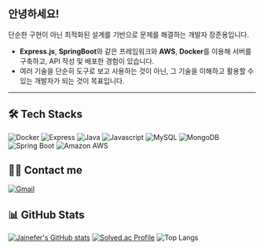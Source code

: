 
## 안녕하세요!  
단순한 구현이 아닌 최적화된 설계를 기반으로 문제를 해결하는 개발자 장준용입니다.

- **Express.js**, **SpringBoot**와 같은 프레임워크와 **AWS**, **Docker**를 이용해 서버를 구축하고, API 작성 및 배포한 경험이 있습니다.  
- 여러 기술을 단순히 도구로 보고 사용하는 것이 아닌, 그 기술을 이해하고 활용할 수 있는 개발자가 되는 것이 목표입니다.  
---


## 🛠️ Tech Stacks  

![Docker](https://img.shields.io/badge/Docker-2496ED?style=flat&logo=Docker&logoColor=white)
![Express](https://img.shields.io/badge/Express-000000?style=flat&logo=Express&logoColor=white)
![Java](https://img.shields.io/badge/Java-007396?style=flat&logo=Java&logoColor=white)
![Javascript](https://img.shields.io/badge/Javascript-F7DF1E?style=flat&logo=Javascript&logoColor=white)
![MySQL](https://img.shields.io/badge/MySQL-4479A1?style=flat&logo=MySQL&logoColor=white)
![MongoDB](https://img.shields.io/badge/MongoDB-47A248?style=flat&logo=MongoDB&logoColor=white)
![Spring Boot](https://img.shields.io/badge/Spring%20Boot-6DB33F?style=flat&logo=Spring%20Boot&logoColor=white)
![Amazon AWS](https://img.shields.io/badge/Amazon%20AWS-232F3E?style=flat&logo=Amazon%20AWS&logoColor=white)

## 🧑‍💻 Contact me  

[![Gmail](https://img.shields.io/badge/Gmail-EA4335?style=flat&logo=Gmail&logoColor=white)](mailto:jy5849@gmail.com)


## 📊 GitHub Stats  

[![Jainefer's GitHub stats](https://github-readme-stats.vercel.app/api?username=jainefer&count_private=true&show_icons=true)](https://github.com/anuraghazra/github-readme-stats)  [![Solved.ac Profile](http://mazassumnida.wtf/api/v2/generate_badge?boj=jy5849)](https://solved.ac/jy5849/)
![Top Langs](https://github-readme-stats.vercel.app/api/top-langs/?username=jainefer&layout=compact)


